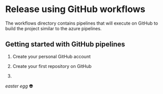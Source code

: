 # Release using GitHub workflows

The workflows directory contains pipelines that will execute on
GitHub to build the project similar to the azure pipelines.

## Getting started with GitHub pipelines

1. Create your personal GitHub account

2. Create your first repository on GitHub

3. 

_easter egg_ 👽

